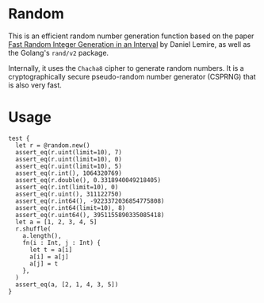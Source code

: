 # Random

This is an efficient random number generation function based on the paper [Fast Random Integer Generation in an Interval](https://arxiv.org/abs/1805.10941) by Daniel Lemire, as well as the Golang's `rand/v2` package.

Internally, it uses the `Chacha8` cipher to generate random numbers. It is a cryptographically secure pseudo-random number generator (CSPRNG) that is also very fast.

# Usage

```moonbit
test {
  let r = @random.new()
  assert_eq(r.uint(limit=10), 7)
  assert_eq(r.uint(limit=10), 0)
  assert_eq(r.uint(limit=10), 5)
  assert_eq(r.int(), 1064320769)
  assert_eq(r.double(), 0.3318940049218405)
  assert_eq(r.int(limit=10), 0)
  assert_eq(r.uint(), 311122750)
  assert_eq(r.int64(), -9223372036854775808)
  assert_eq(r.int64(limit=10), 8)
  assert_eq(r.uint64(), 3951155890335085418)
  let a = [1, 2, 3, 4, 5]
  r.shuffle(
    a.length(),
    fn(i : Int, j : Int) {
      let t = a[i]
      a[i] = a[j]
      a[j] = t
    },
  )
  assert_eq(a, [2, 1, 4, 3, 5])
}
```
